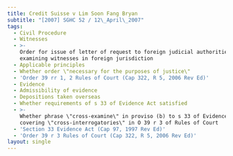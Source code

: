 ```yaml
---
title: Credit Suisse v Lim Soon Fang Bryan
subtitle: "[2007] SGHC 52 / 12\_April\_2007"
tags:
  - Civil Procedure
  - Witnesses
  - >-
    Order for issue of letter of request to foreign judicial authorities for
    examining witnesses in foreign jurisdiction
  - Applicable principles
  - Whether order \"necessary for the purposes of justice\"
  - 'Order 39 rr 1, 2 Rules of Court (Cap 322, R 5, 2006 Rev Ed)'
  - Evidence
  - Admissibility of evidence
  - Depositions taken overseas
  - Whether requirements of s 33 of Evidence Act satisfied
  - >-
    Whether phrase \"cross-examine\" in proviso (b) to s 33 of Evidence Act
    covering \"cross-interrogatories\" in O 39 r 3 of Rules of Court
  - 'Section 33 Evidence Act (Cap 97, 1997 Rev Ed)'
  - 'Order 39 r 3 Rules of Court (Cap 322, R 5, 2006 Rev Ed)'
layout: single
---
```



